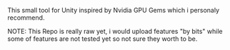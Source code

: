 This small tool for Unity inspired by Nvidia GPU Gems which i personaly recommend.


NOTE: This Repo is really raw yet, i would upload features "by bits" while some of features are not tested yet so not sure they worth to be.
